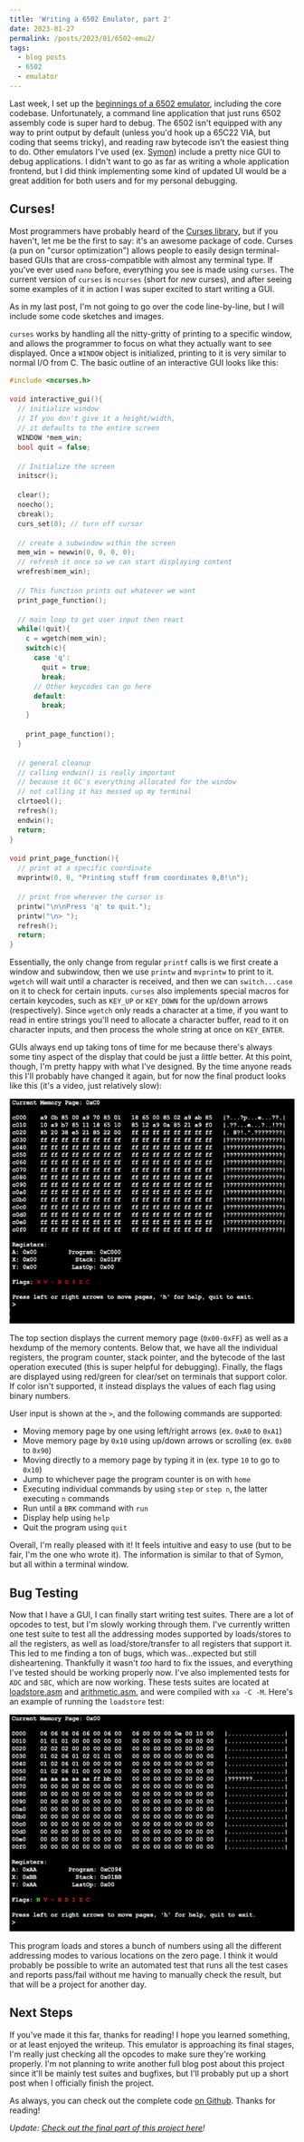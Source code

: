 ```yaml
---
title: 'Writing a 6502 Emulator, part 2'
date: 2023-01-27
permalink: /posts/2023/01/6502-emu2/
tags:
  - blog posts
  - 6502
  - emulator
---
```


Last week, I set up the [beginnings of a 6502 emulator](https://www.ahl27.com/posts/2023/01/6502-emu1/), including the core codebase. Unfortunately, a command line application that just runs 6502 assembly code is super hard to debug. The 6502 isn't equipped with any way to print output by default (unless you'd hook up a 65C22 VIA, but coding that seems tricky), and reading raw bytecode isn't the easiest thing to do. Other emulators I've used (ex. [Symon](https://github.com/sethm/symon)) include a pretty nice GUI to debug applications. I didn't want to go as far as writing a whole application frontend, but I did think implementing some kind of updated UI would be a great addition for both users and for my personal debugging.

Curses!
---------

Most programmers have probably heard of the [Curses library](https://en.wikipedia.org/wiki/Curses_(programming_library)), but if you haven't, let me be the first to say: it's an awesome package of code. Curses (a pun on "cursor optimization") allows people to easily design terminal-based GUIs that are cross-compatible with almost any terminal type. If you've ever used `nano` before, everything you see is made using `curses`. The current version of `curses` is `ncurses` (short for *new* curses), and after seeing some examples of it in action I was super excited to start writing a GUI.

As in my last post, I'm not going to go over the code line-by-line, but I will include some code sketches and images.

`curses` works by handling all the nitty-gritty of printing to a specific window, and allows the programmer to focus on what they actually want to see displayed. Once a `WINDOW` object is initialized, printing to it is very similar to normal I/O from C. The basic outline of an interactive GUI looks like this:


```c
#include <ncurses.h>

void interactive_gui(){
  // initialize window
  // If you don't give it a height/width,
  // it defaults to the entire screen
  WINDOW *mem_win;
  bool quit = false;

  // Initialize the screen
  initscr();

  clear();
  noecho();
  cbreak();
  curs_set(0); // turn off cursor

  // create a subwindow within the screen
  mem_win = newwin(0, 0, 0, 0);
  // refresh it once so we can start displaying content
  wrefresh(mem_win);

  // This function prints out whatever we want
  print_page_function();

  // main loop to get user input then react
  while(!quit){
    c = wgetch(mem_win);
    switch(c){
      case 'q':
        quit = true;
        break;
      // Other keycodes can go here
      default:
        break;
    }

    print_page_function();
  }

  // general cleanup
  // calling endwin() is really important
  // because it GC's everything allocated for the window
  // not calling it has messed up my terminal
  clrtoeol();
  refresh();
  endwin();
  return;
}

void print_page_function(){
  // print at a specific coordinate
  mvprintw(0, 0, "Printing stuff from coordinates 0,0!\n");

  // print from wherever the cursor is
  printw("\n\nPress 'q' to quit.");
  printw("\n> ");
  refresh();
  return;
}
```
Essentially, the only change from regular `printf` calls is we first create a window and subwindow, then we use `printw` and `mvprintw` to print to it. `wgetch` will wait until a character is received, and then we can `switch...case` on it to check for certain inputs. `curses` also implements special macros for certain keycodes, such as `KEY_UP` or `KEY_DOWN` for the up/down arrows (respectively). Since `wgetch` only reads a character at a time, if you want to read in entire strings you'll need to allocate a character buffer, read to it on character inputs, and then process the whole string at once on `KEY_ENTER`.

GUIs always end up taking tons of time for me because there's always some tiny aspect of the display that could be just a *little* better. At this point, though, I'm pretty happy with what I've designed. By the time anyone reads this I'll probably have changed it again, but for now the final product looks like this (it's a video, just relatively slow):

![](/images/blog_images/emuExample.gif)

The top section displays the current memory page (`0x00-0xFF`) as well as a hexdump of the memory contents. Below that, we have all the individual registers, the program counter, stack pointer, and the bytecode of the last operation executed (this is super helpful for debugging). Finally, the flags are displayed using red/green for clear/set on terminals that support color. If color isn't supported, it instead displays the values of each flag using binary numbers.

User input is shown at the `>`, and the following commands are supported:

* Moving memory page by one using left/right arrows (ex. `0xA0` to `0xA1`)
* Move memory page by `0x10` using up/down arrows or scrolling (ex. `0x80` to `0x90`)
* Moving directly to a memory page by typing it in (ex. type `10` to go to `0x10`)
* Jump to whichever page the program counter is on with `home`
* Executing individual commands by using `step` or `step n`, the latter executing `n` commands
* Run until a `BRK` command with `run`
* Display help using `help`
* Quit the program using `quit`

Overall, I'm really pleased with it! It feels intuitive and easy to use (but to be fair, I'm the one who wrote it). The information is similar to that of Symon, but all within a terminal window.

Bug Testing
-------
Now that I have a GUI, I can finally start writing test suites. There are a lot of opcodes to test, but I'm slowly working through them. I've currently written one test suite to test all the addressing modes supported by loads/stores to all the registers, as well as load/store/transfer to all registers that support it. This led to me finding a ton of bugs, which was...expected but still disheartening. Thankfully it wasn't *too* hard to fix the issues, and everything I've tested should be working properly now. I've also implemented tests for `ADC` and `SBC`, which are now working. These tests suites are located at [loadstore.asm](https://github.com/ahl27/65C02Emulator/blob/main/tests/loadstore.asm) and [arithmetic.asm](https://github.com/ahl27/65C02Emulator/blob/main/tests/arithmetic.asm), and were compiled with `xa -C -M`. Here's an example of running the `loadstore` test:

![](/images/blog_images/loadstoreimg.png)

This program loads and stores a bunch of numbers using all the different addressing modes to various locations on the zero page. I think it would probably be possible to write an automated test that runs all the test cases and reports pass/fail without me having to manually check the result, but that will be a project for another day.

Next Steps
-------

If you've made it this far, thanks for reading! I hope you learned something, or at least enjoyed the writeup. This emulator is approaching its final stages, I'm really just checking all the opcodes to make sure they're working properly. I'm not planning to write another full blog post about this project since it'll be mainly test suites and bugfixes, but I'll probably put up a short post when I officially finish the project.


As always, you can check out the complete code [on Github](https://github.com/ahl27/65C02Emulator). Thanks for reading!

*Update: [Check out the final part of this project here](https://www.ahl27.com/posts/2023/02/6502-emu3/)!*
